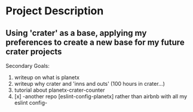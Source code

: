Project Description
======

Using 'crater' as a base, applying my preferences to create a new base for my future crater projects
------

Secondary Goals:
1. writeup on what is planetx
1. writeup why crater and 'inns and outs' (100 hours in crater...)
1. tutorial about planetx-crater-counter
1. [x] -another repo [eslint-config-planetx] rather than airbnb with all my eslint config-

